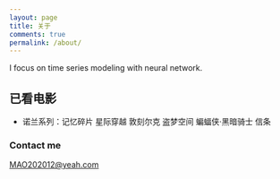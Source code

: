 ```yaml
---
layout: page
title: 关于
comments: true
permalink: /about/
---
```


I focus on time series modeling with neural network.

## 已看电影

* 诺兰系列：记忆碎片 星际穿越 敦刻尔克 盗梦空间 蝙蝠侠·黑暗骑士 信条

### Contact me

[MAO202012@yeah.com](mailto:MAO202012@yeah.com)
